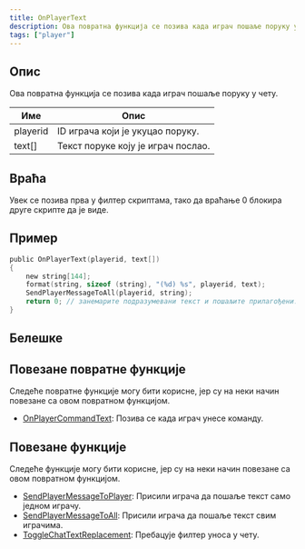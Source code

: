 ```yaml
---
title: OnPlayerText
description: Ова повратна функција се позива када играч пошаље поруку у чету.
tags: ["player"]
---
```


## Опис

Ова повратна функција се позива када играч пошаље поруку у чету.

| Име      | Опис                                     |
| -------- | ---------------------------------------- |
| playerid | ID играча који је укуцао поруку.         |
| text[]   | Текст поруке коју је играч послао.       |

## Враћа

Увек се позива прва у филтер скриптама, тако да враћање 0 блокира друге скрипте да је виде.

## Пример

```c
public OnPlayerText(playerid, text[])
{
    new string[144];
    format(string, sizeof (string), "(%d) %s", playerid, text);
    SendPlayerMessageToAll(playerid, string);
    return 0; // занемарите подразумевани текст и пошаљите прилагођени.
}
```

## Белешке

<TipNPCCallbacksSR />

## Повезане повратне функције

Следеће повратне функције могу бити корисне, јер су на неки начин повезане са овом повратном функцијом.

- [OnPlayerCommandText](OnPlayerCommandText): Позива се када играч унесе команду.

## Повезане функције

Следеће функције могу бити корисне, јер су на неки начин повезане са овом повратном функцијом.

- [SendPlayerMessageToPlayer](../functions/SendPlayerMessageToPlayer): Присили играча да пошаље текст само једном играчу.
- [SendPlayerMessageToAll](../functions/SendPlayerMessageToAll): Присили играча да пошаље текст свим играчима.
- [ToggleChatTextReplacement](../functions/ToggleChatTextReplacement): Пребацује филтер уноса у чету.
